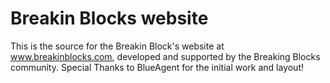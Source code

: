 # Breakin Blocks website

This is the source for the Breakin Block's website at www.breakinblocks.com, developed and supported by the Breaking Blocks community.
Special Thanks to BlueAgent for the initial work and layout!
